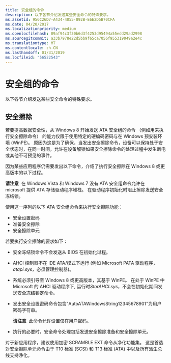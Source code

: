 ```yaml
---
title: 安全组的命令
description: 以下各节介绍发送某些安全命令的特殊要求。
ms.assetid: 956C26D7-A434-4055-892B-E6E2D5B70CFA
ms.date: 04/20/2017
ms.localizationpriority: medium
ms.openlocfilehash: 09af94c3f30b6d3f4253d95494a55edd29ad2998
ms.sourcegitcommit: a33b7978e22d5bb9f65ca7056f955319049a2e4c
ms.translationtype: MT
ms.contentlocale: zh-CN
ms.lasthandoff: 01/31/2019
ms.locfileid: "56522543"
---
```

# <a name="security-group-commands"></a>安全组的命令


以下各节介绍发送某些安全命令的特殊要求。

## <a name="span-idsecureerasespanspan-idsecureerasespansecure-erase"></a><span id="SECURE_ERASE"></span><span id="secure_erase"></span>安全擦除


若要提高数据安全性，从 Windows 8 开始发送 ATA 安全组的命令 （例如用来执行安全擦除命令） 的能力仅限于使用特定的硬编码密码与在 Windows 预安装环境 (WinPE)。 原因为这是为了确保，当发出安全擦除命令，设备可以保持处于安全状态时，在同一时间，允许在设备解锁如果安全擦除命令的处理过程中发生断电或其他不可预见的事件。

因为某些应用程序仍需要发出以下命令，介绍了执行安全擦除在 Windows 8 或更高版本的以下过程。

**请注意**  在 Windows Vista 和 Windows 7 没有 ATA 安全组命令允许在 microsoft 提供 ATA 存储驱动程序堆栈。 在驱动程序初始化时阻止擦除发送安全冻结锁。

 

使用这一序列的以下 ATA 安全组命令来执行安全擦除功能：

-   安全设置密码
-   准备安全擦除
-   安全擦除单元

若要执行安全擦除的要求如下：

-   安全冻结锁命令不会发送从 BIOS 在初始化过程。
-   AHCI 控制器不在 IDE ATA/模式下运行 (例如 Microsoft PATA 驱动程序， *atapi.sys*，必须管理控制器)。
-   系统必须引导至 Windows 8 或更高版本，其基于 WinPE。 在处于 WinPE 中 Microsoft 的 AHCI 驱动程序下, 运行时*StorAHCI.sys*，不会在初始化期间发送安全冻结锁定命令。
-   发出安全设置密码命令包含"AutoATAWindowsString12345678901"为用户密码字符串。

    **请注意**  此命令允许设置仅在用户密码。

     

-   执行的必要时，安全命令处理包括发送安全擦除准备和安全擦除单元。

对于新应用程序，建议使用加密 SCRAMBLE EXT 命令从净化功能集。 这是首选对安全擦除单元命令由于 T10 标准 (SCSI) 和 T13 标准 (ATA) 中以及所有派生总线支持净化。

 

 





